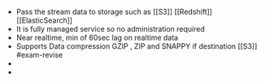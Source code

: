 - Pass the stream data to storage such as [[S3]] [[Redshift]] [[ElasticSearch]]
- It is fully managed service so no administration required
- Near realtime,  min of 60sec lag on realtime data
- Supports Data compression GZIP , ZIP and SNAPPY if destination [[S3]] #exam-revise
-
-